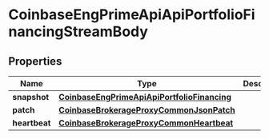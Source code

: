 
# CoinbaseEngPrimeApiApiPortfolioFinancingStreamBody

## Properties
Name | Type | Description | Notes
------------ | ------------- | ------------- | -------------
**snapshot** | [**CoinbaseEngPrimeApiApiPortfolioFinancing**](CoinbaseEngPrimeApiApiPortfolioFinancing.md) |  |  [optional]
**patch** | [**CoinbaseBrokerageProxyCommonJsonPatch**](CoinbaseBrokerageProxyCommonJsonPatch.md) |  |  [optional]
**heartbeat** | [**CoinbaseBrokerageProxyCommonHeartbeat**](CoinbaseBrokerageProxyCommonHeartbeat.md) |  |  [optional]



